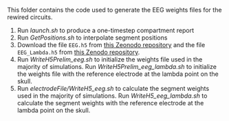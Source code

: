 This folder contains the code used to generate the EEG weights files for the rewired circuits. 

1. Run *launch.sh*  to produce a one-timestep compartment report
2. Run *GetPositions.sh* to interpolate segment positions
3. Download the file `EEG.h5` from [this Zeonodo repository](https://zenodo.org/records/14419388) and the file `EEG_Lambda.h5` from [this Zenodo repository](https://zenodo.org/records/14442089).
4. Run *WriteH5Prelim_eeg.sh* to initialize the weights file used in the majority of simulations. Run *WriteH5Prelim_eeg_lambda.sh* to initialize the weights file with the reference electrode at the lambda point on the skull.
5. Run *electrodeFile/WriteH5_eeg.sh* to calculate the segment weights used in the majority of simulations. Run *WriteH5_eeg_lambda.sh* to calculate the segment weights with the reference electrode at the lambda point on the skull.
